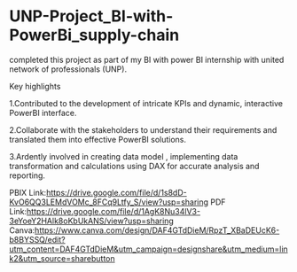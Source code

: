 # UNP-Project_BI-with-PowerBi_supply-chain

completed this project as part of my BI with power BI internship with united network of professionals (UNP).

Key highlights

1.Contributed to the development of intricate KPIs and dynamic, interactive PowerBI interface.

2.Collaborate with the stakeholders to understand their requirements and translated them into effective PowerBI solutions.

3.Ardently involved in creating data model , implementing data transformation and calculations using DAX for accurate analysis and reporting.

PBIX Link:https://drive.google.com/file/d/1s8dD-KvO6QQ3LEMdVOMc_8FCq9Ltfy_S/view?usp=sharing
PDF Link:https://drive.google.com/file/d/1AgK8Nu34lV3-3eYoeY2HAlk8oKbUkANS/view?usp=sharing
Canva:https://www.canva.com/design/DAF4GTdDieM/RpzT_XBaDEUcK6-b8BYSSQ/edit?utm_content=DAF4GTdDieM&utm_campaign=designshare&utm_medium=link2&utm_source=sharebutton
